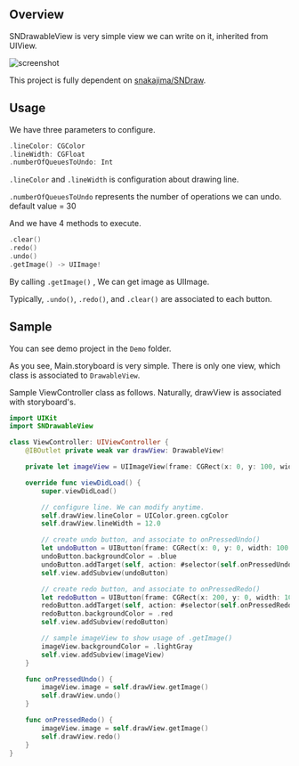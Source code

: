 ## Overview
SNDrawableView is very simple view we can write on it, inherited from UIView.

![screenshot](https://raw.githubusercontent.com/ha1fha1f/SNDrawableView/master/screenshots/screenshot.png)


This project is fully dependent on [snakajima/SNDraw](https://github.com/snakajima/SNDraw).

## Usage

We have three parameters to configure.

```swift
.lineColor: CGColor
.lineWidth: CGFloat
.numberOfQueuesToUndo: Int
```

`.lineColor` and `.lineWidth` is configuration about drawing line.

`.numberOfQueuesToUndo` represents the number of operations we can undo.
default value = 30

And we have 4 methods to execute.

```swift
.clear()
.redo()
.undo()
.getImage() -> UIImage!
```

By calling `.getImage()` , We can get image as UIImage.

Typically, `.undo()`, `.redo()`, and `.clear()` are associated to each button.

## Sample

You can see demo project in the `Demo` folder.

As you see, Main.storyboard is very simple. There is only one view, which class is associated to `DrawableView`.

Sample ViewController class as follows. Naturally, drawView is associated with storyboard's.

```swift
import UIKit
import SNDrawableView

class ViewController: UIViewController {
    @IBOutlet private weak var drawView: DrawableView!

    private let imageView = UIImageView(frame: CGRect(x: 0, y: 100, width: 100, height: 100))

    override func viewDidLoad() {
        super.viewDidLoad()

        // configure line. We can modify anytime.
        self.drawView.lineColor = UIColor.green.cgColor
        self.drawView.lineWidth = 12.0

        // create undo button, and associate to onPressedUndo()
        let undoButton = UIButton(frame: CGRect(x: 0, y: 0, width: 100, height: 100))
        undoButton.backgroundColor = .blue
        undoButton.addTarget(self, action: #selector(self.onPressedUndo), for: .touchUpInside)
        self.view.addSubview(undoButton)

        // create redo button, and associate to onPressedRedo()
        let redoButton = UIButton(frame: CGRect(x: 200, y: 0, width: 100, height: 100))
        redoButton.addTarget(self, action: #selector(self.onPressedRedo), for: .touchUpInside)
        redoButton.backgroundColor = .red
        self.view.addSubview(redoButton)

        // sample imageView to show usage of .getImage()
        imageView.backgroundColor = .lightGray
        self.view.addSubview(imageView)
    }

    func onPressedUndo() {
        imageView.image = self.drawView.getImage()
        self.drawView.undo()
    }

    func onPressedRedo() {
        imageView.image = self.drawView.getImage()
        self.drawView.redo()
    }
}
```
